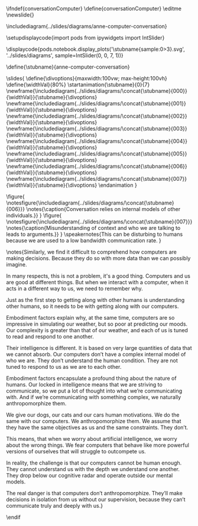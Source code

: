 \ifndef{conversationComputer}
\define{conversationComputer}
\editme
\newslide{}

\includediagram{../slides/diagrams/anne-computer-conversation}

\setupdisplaycode{import pods
from ipywidgets import IntSlider}


\displaycode{pods.notebook.display_plots('\stubname{sample:0>3}.svg', 
                            '../slides/diagrams',  sample=IntSlider(0, 0, 7, 1))}

\define{\stubname}{anne-computer-conversation}

\slides{
\define{\divoptions}{maxwidth:100vw; max-height:100vh}
\define{\widthVal}{80%}
\startanimation{\stubname}{0}{7}
\newframe{\includediagram{../slides/diagrams/\concat{\stubname}{000}}{\widthVal}}{\stubname}{\divoptions}
\newframe{\includediagram{../slides/diagrams/\concat{\stubname}{001}}{\widthVal}}{\stubname}{\divoptions}
\newframe{\includediagram{../slides/diagrams/\concat{\stubname}{002}}{\widthVal}}{\stubname}{\divoptions}
\newframe{\includediagram{../slides/diagrams/\concat{\stubname}{003}}{\widthVal}}{\stubname}{\divoptions}
\newframe{\includediagram{../slides/diagrams/\concat{\stubname}{004}}{\widthVal}}{\stubname}{\divoptions}
\newframe{\includediagram{../slides/diagrams/\concat{\stubname}{005}}{\widthVal}}{\stubname}{\divoptions}
\newframe{\includediagram{../slides/diagrams/\concat{\stubname}{006}}{\widthVal}}{\stubname}{\divoptions}
\newframe{\includediagram{../slides/diagrams/\concat{\stubname}{007}}{\widthVal}}{\stubname}{\divoptions}
\endanimation
}

\figure{
\notesfigure{\includediagram{../slides/diagrams/\concat{\stubname}{006}}}
\notes{\caption{Conversation relies on internal models of other individuals.}}
}
\figure{
\notesfigure{\includediagram{../slides/diagrams/\concat{\stubname}{007}}}
\notes{\caption{Misunderstanding of context and who we are talking to leads to arguments.}}
}
\speakernotes{This can be disturbing to humans because we are used to a low bandwidth communication rate. }


\notes{Similarly, we find it difficult to comprehend how computers are making decisions. Because they do so with more data than we can possibly imagine.

In many respects, this is not a problem, it's a good thing. Computers and us are good at different things. But when we interact with a computer, when it acts in a different way to us, we need to remember why.

Just as the first step to getting along with other humans is understanding other humans, so it needs to be with getting along with our computers. 

Embodiment factors explain why, at the same time, computers are so impressive in simulating our weather, but so poor at predicting our moods. Our complexity is greater than that of our weather, and each of us is tuned to read and respond to one another.

Their intelligence is different. It is based on very large quantities of data that we cannot absorb. Our computers don’t have a complex internal model of who we are. They don’t understand the human condition. They are not tuned to respond to us as we are to each other.

Embodiment factors encapsulate a profound thing about the nature of humans. Our locked in intelligence means that we are striving to communicate, so we put a lot of thought into what we’re communicating with. And if we’re communicating with something complex, we naturally anthropomorphize them. 

We give our dogs, our cats and our cars human motivations. We do the same with our computers. We anthropomorphize them. We assume that they have the same objectives as us and the same constraints. They don’t. 

This means, that when we worry about artificial intelligence, we worry about the wrong things. We fear computers that behave like more powerful versions of ourselves that will struggle to outcompete us. 

In reality, the challenge is that our computers cannot be human enough. They cannot understand us with the depth we understand one another. They drop below our cognitive radar and operate outside our mental models. 

The real danger is that computers don’t anthropomorphize. They’ll make decisions in isolation from us without our supervision, because they can’t communicate truly and deeply with us.}

\endif
